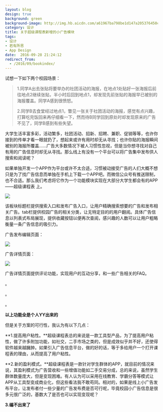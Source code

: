 ```yaml
---
layout: blog
design: true
background: green
background-image: http://img.hb.aicdn.com/a61967ba798be1d147a205376450c5525387a21a3b0d4-rGYuiA_fw658
category: 设计
title: 关于超级课程表新增的小广告模块
tags:
- 设计
- 若有所思
- App Design
date:  2016-09-28 21:24:12
redirect_from:
  - /2016/09/bookindex/
---
```


试想一下如下两个校园场景：

> 1.同学A出去张贴将要举办的社团活动的海报，在地点1处贴好一张海报后前往地点2继续张贴，半小时后回到地点1，却发现先前张贴的海报早已被别的海报覆盖。同学A感到很愤怒。
>
> 2.同学B去食堂经过地点1，瞥见一张关于社团活动的海报，感觉有点兴趣，打算吃完饭回来再仔细看一下，然而待B同学回到原处时却发现原来的广告不见了，同学B感到有些失望。

大学生活丰富多彩，活动繁多，社团活动、招新、招聘、兼职、促销等等，也许你接到的传单才看一眼就扔了，想起来或许有用时却无从寻找；也许你贴的海报瞬间被别的海报所覆盖……广告大多数情况下被人习惯性忽视，但是当你想寻找对自己有用的广告信息时却无从寻找。那么线上有没有一个平台可以将广告集中发布供人搜索和阅读呢？

如果单独开发一个APP作为平台或许不太合适，习惯被动接受广告的人们大概不想只是为了找广告信息而单独在手机上下载一个APP吧。而微信公众号有推送限制，也不合适。那么我们考虑将它作为一个功能模块实现在大部分大学生都会有的APP——超级课程表 上。

![](http://upload-images.jianshu.io/upload_images/746926-e7fc4cf490c5a668.png?imageMogr2/auto-orient/strip%7CimageView2/2/w/1240)

该板块标题栏提供搜索入口和发布广告入口，让用户精确搜索想要的广告和发布相关广告。tab栏提供校园广告的相关分类，让无特定目的的用户翻阅。具体广告信息以列表式布局展现，提供收藏按钮以便再次查阅，感兴趣的人数可以让用户粗略衡量一条广告信息的吸引力。

广告发布编辑页面：

![](http://upload-images.jianshu.io/upload_images/746926-e8822f66974d1b7d.png?imageMogr2/auto-orient/strip%7CimageView2/2/w/1240)



广告详情页面：

![](http://upload-images.jianshu.io/upload_images/746926-87331606366d73d4.png?imageMogr2/auto-orient/strip%7CimageView2/2/w/1240)

广告详情页面提供评论功能，实现用户的互动分享，和一些广告相关的FAQ。

。

。

。

**以上功能全是个人YY出来的**

但是关于方案的可行性，我认为有以下几点：

**1.提高用户粘性。**超级课程表总的来说是一款工具型产品，为了提高用户粘性，做了许多附加功能，如社交，二手市场之类的，但是成效似乎并不好，还使得软件越来越臃肿。如果引入广告信息平台，做的好的话，等于多给用户一个打开课程表的理由，从而提高了用户粘性。

**2.新的盈利模式。**超级课程表是一款针对学生群体的APP，就目前的情况来说，其盈利模式为广告营收和一些增值功能如二手交易分成，总的来说，虽然学生群体数量庞大，但是变现困难。有人认为可以采用在线教育、学霸分答等模式让APP从工具型变成商业化，但这些看法我不敢苟同。相对的，如果是线上小广告发布平台，让发布者付一些少量的广告发布费是否可行呢，毕竟校园小广告信息是很多元很广泛的，基数大了是否也可以实现变现呢？

**3.编不出来了**


